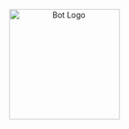 <div align="center">
  <img src="[https://hizliresim.com/1ejynct.png](https://imgur.com/a/6ANrq77)" alt="Bot Logo" width="200">
</div> 

